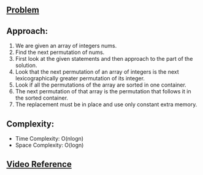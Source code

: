 ## [Problem](https://leetcode.com/problems/next-permutation/)

## Approach:
1. We are given an array of integers nums.
2. Find the next permutation of nums.
3. First look at the given statements and then approach to the part of the solution.
4. Look that the next permutation of an array of integers is the next lexicographically greater permutation of its integer.
5. Look if all the permutations of the array are sorted in one container.
6. The next permutation of that array is the permutation that follows it in the sorted container.
7. The replacement must be in place and use only constant extra memory.

## Complexity:
- Time Complexity: O(nlogn)
- Space Complexity: O(logn)
## [Video Reference](https://www.youtube.com/watch?v=6qXO72FkqwM)